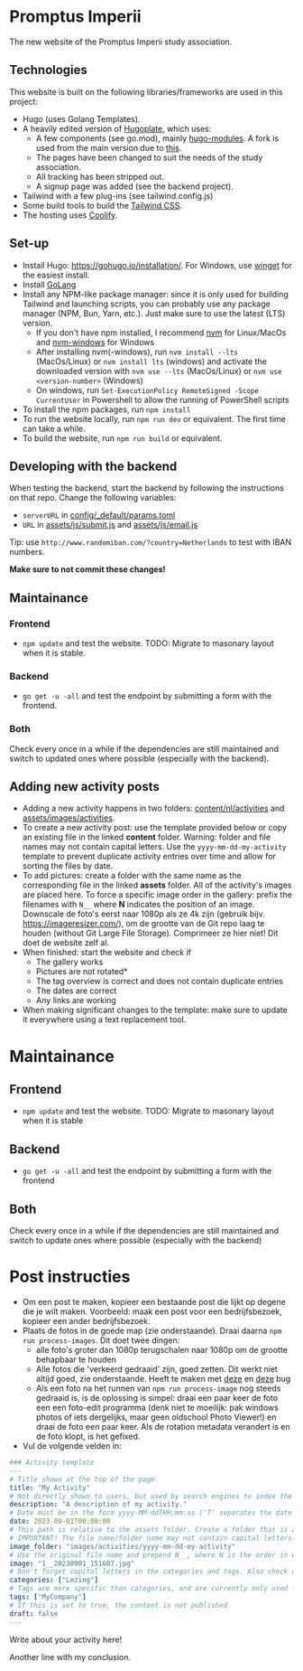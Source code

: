 # Promptus Imperii
The new website of the Promptus Imperii study association.

## Technologies
This website is built on the following libraries/frameworks are used in this project:
- Hugo (uses Golang Templates).
- A heavily edited version of [Hugoplate](https://github.com/zeon-studio/hugoplate), which uses:
    - A few components (see go.mod), mainly [hugo-modules](https://github.com/TeaDrinkingProgrammer/hugo-modules). A fork is used from the main version due to [this](https://github.com/gethugothemes/hugo-modules/pull/56).
    - The pages have been changed to suit the needs of the study association.
    - All tracking has been stripped out.
    - A signup page was added (see the backend project).
- Tailwind with a few plug-ins (see tailwind.config.js)
- Some build tools to build the [Tailwind CSS](https://tailwindcss.com/).
- The hosting uses [Coolify](https://coolify.io/).

## Set-up
- Install Hugo: https://gohugo.io/installation/. For Windows, use [winget](https://gohugo.io/installation/windows/#winget) for the easiest install.
- Install [GoLang](https://go.dev/dl/)
- Install any NPM-like package manager: since it is only used for building Tailwind and launching scripts, you can probably use any package manager (NPM, Bun, Yarn, etc.). Just make sure to use the latest (LTS) version.
  - If you don't have npm installed, I recommend [nvm](https://github.com/nvm-sh/nvm) for Linux/MacOs and [nvm-windows](https://github.com/coreybutler/nvm-windows) for Windows
  - After installing nvm(-windows), run `nvm install --lts` (MacOs/Linux) or `nvm install lts` (windows) and activate the downloaded version with `nvm use --lts` (MacOs/Linux) or `nvm use <version-number>` (Windows)
  - On windows, run `Set-ExecutionPolicy RemoteSigned -Scope CurrentUser` in Powershell to allow the running of PowerShell scripts
- To install the npm packages, run `npm install`
- To run the website locally, run `npm run dev` or equivalent. The first time can take a while.
- To build the website, run `npm run build` or equivalent.

## Developing with the backend
When testing the backend, start the backend by following the instructions on that repo. Change the following variables:
- `serverURL` in [config/_default/params.toml](config/_default/params.toml)
- `URL` in [assets/js/submit.js](assets/js/submit.js) and [assets/js/email.js](assets/js/email.js)

Tip: use `http://www.randomiban.com/?country=Netherlands` to test with IBAN numbers.

**Make sure to not commit these changes!**

## Maintainance
### Frontend
- `npm update` and test the website. TODO: Migrate to masonary layout when it is stable.

### Backend
- `go get -u -all` and test the endpoint by submitting a form with the frontend.

### Both
Check every once in a while if the dependencies are still maintained and switch to updated ones where possible (especially with the backend).

## Adding new activity posts
- Adding a new activity happens in two folders: [content/nl/activities](content/nl/activities) and [assets/images/activities](assets/images/activities).
- To create a new activity post: use the template provided below or copy an existing file in the linked **content** folder. Warning: folder and file names may not contain capital letters. Use the `yyyy-mm-dd-my-activity` template to prevent duplicate activity entries over time and allow for sorting the files by date.
- To add pictures: create a folder with the same name as the corresponding file in the linked **assets** folder. All of the activity's images are placed here. To force a specific image order in the gallery: prefix the filenames with `N__` where **N** indicates the position of an image. Downscale de foto's eerst naar 1080p als ze 4k zijn (gebruik bijv. https://imageresizer.com/), om de grootte van de Git repo laag te houden (without Git Large File Storage). Comprimeer ze hier niet! Dit doet de website zelf al.
- When finished: start the website and check if
  - The gallery works
  - Pictures are not rotated*
  - The tag overview is correct and does not contain duplicate entries
  - The dates are correct
  - Any links are working
- When making significant changes to the template: make sure to update it everywhere using a text replacement tool.

# Maintainance

## Frontend
- `npm update` and test the website. TODO: Migrate to masonary layout when it is stable

## Backend
- `go get -u -all` and test the endpoint by submitting a form with the frontend

## Both
Check every once in a while if the dependencies are still maintained and switch to update ones where possible (especially with the backend)


# Post instructies
- Om een post te maken, kopieer een bestaande post die lijkt op degene die je wilt maken. Voorbeeld: maak een post voor een bedrijfsbezoek, kopieer een ander bedrijfsbezoek.
- Plaats de fotos in de goede map (zie onderstaande). Draai daarna `npm run process-images`. Dit doet twee dingen:
  - alle foto's groter dan 1080p terugschalen naar 1080p om de grootte behapbaar te houden
  - Alle fotos die 'verkeerd gedraaid' zijn, goed zetten. Dit werkt niet altijd goed, zie onderstaande. Heeft te maken met [deze](https://discourse.gohugo.io/t/why-is-hugo-rotating-my-image/23329/5) en [deze](https://github.com/golang/go/issues/4341) bug
  - Als een foto na het runnen van `npm run process-image` nog steeds gedraaid is, is de oplossing is simpel: draai een paar keer de foto een een foto-edit programma (denk niet te moeilijk: pak windows photos of iets dergelijks, maar geen oldschool Photo Viewer!) en draai de foto een paar keer. Als de rotation metadata verandert is en de foto klopt, is het gefixed.
- Vul de volgende velden in:
```yaml
### Activity template
---
# Title shown at the top of the page.
title: "My Activity"
# Not directly shown to users, but used by search engines to index the website for example.
description: "A description of my activity."
# Date must be in the form yyyy-MM-ddTHH:mm:ss ('T' separates the date and time), a time of 00:00:00 will only display the date
date: 2023-09-01T00:00:00
# This path is relative to the assets folder. Create a folder that is assets/images/activities/file-name
# IMPORTANT! The file name/folder name may not contain capital letters!
image_folder: "images/activities/yyyy-mm-dd-my-activity"
# Use the original file name and prepend N__, where N is the order in which you want the image to show in the gallery. Make sure to downscale 4k images to 1080p to keep the size of the git repo manageable. Only use the .jp(e)g, .png and .gif file formats.
image: "1__20230901_151607.jpg"
# Don't forget capital letters in the categories and tags. Also check all categories and tags by loading the activities page and looking at the list.
categories: ["Lezing"]
# Tags are more specific than categories, and are currently only used for sponsor/partner names
tags: ["MyCompany"]
# If this is set to true, the content is not published
draft: false
---
```
Write about your activity here!

Another line with my conclusion.
```
